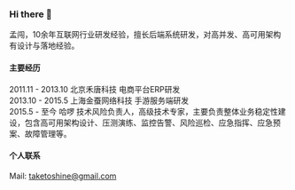 ### Hi there 👋
孟闯，10余年互联网行业研发经验，擅长后端系统研发，对高并发、高可用架构有设计与落地经验。

#### 主要经历
2011.11 - 2013.10 北京禾唐科技 电商平台ERP研发<br>
2013.10 - 2015.5  上海金蚕网络科技 手游服务端研发<br>
2015.5 - 至今 哈啰 技术风险负责人，高级技术专家，主要负责整体业务稳定性建设，包含高可用架构设计、压测演练、监控告警、风险巡检、应急指挥、应急预案、故障管理等。


#### 个人联系
Mail: taketoshine@gmail.com<br>
